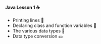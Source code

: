 #### Java Lesson 1 :coffee:
- Printing lines 📝
- Declaring class and function variables 📁
- The various data types 🔡
- Data type conversion 💴